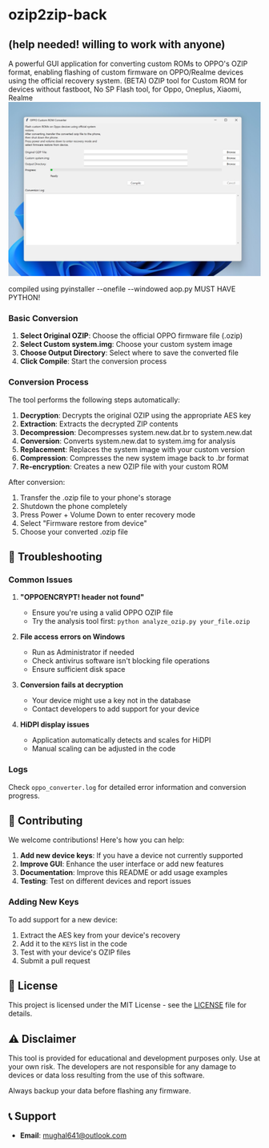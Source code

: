 # ozip2zip-back
## (help needed! willing to work with anyone)
A powerful GUI application for converting custom ROMs to OPPO's OZIP format, enabling flashing of custom firmware on OPPO/Realme devices using the official recovery system.
(BETA) OZIP tool for Custom ROM for devices without fastboot, No SP Flash tool,  for Oppo, Oneplus, Xiaomi, Realme
![Alt text](/image.png)

compiled using pyinstaller --onefile --windowed aop.py
MUST HAVE PYTHON!

### Basic Conversion

1. **Select Original OZIP**: Choose the official OPPO firmware file (.ozip)
2. **Select Custom system.img**: Choose your custom system image
3. **Choose Output Directory**: Select where to save the converted file
4. **Click Compile**: Start the conversion process

### Conversion Process

The tool performs the following steps automatically:

1. **Decryption**: Decrypts the original OZIP using the appropriate AES key
2. **Extraction**: Extracts the decrypted ZIP contents
3. **Decompression**: Decompresses system.new.dat.br to system.new.dat
4. **Conversion**: Converts system.new.dat to system.img for analysis
5. **Replacement**: Replaces the system image with your custom version
6. **Compression**: Compresses the new system image back to .br format
7. **Re-encryption**: Creates a new OZIP file with your custom ROM

After conversion:
1. Transfer the .ozip file to your phone's storage
2. Shutdown the phone completely
3. Press Power + Volume Down to enter recovery mode
4. Select "Firmware restore from device"
5. Choose your converted .ozip file

## 🐛 Troubleshooting

### Common Issues

1. **"OPPOENCRYPT! header not found"**
   - Ensure you're using a valid OPPO OZIP file
   - Try the analysis tool first: `python analyze_ozip.py your_file.ozip`

2. **File access errors on Windows**
   - Run as Administrator if needed
   - Check antivirus software isn't blocking file operations
   - Ensure sufficient disk space

3. **Conversion fails at decryption**
   - Your device might use a key not in the database
   - Contact developers to add support for your device

4. **HiDPI display issues**
   - Application automatically detects and scales for HiDPI
   - Manual scaling can be adjusted in the code

### Logs

Check `oppo_converter.log` for detailed error information and conversion progress.

## 🤝 Contributing

We welcome contributions! Here's how you can help:

1. **Add new device keys**: If you have a device not currently supported
2. **Improve GUI**: Enhance the user interface or add new features
3. **Documentation**: Improve this README or add usage examples
4. **Testing**: Test on different devices and report issues

### Adding New Keys

To add support for a new device:

1. Extract the AES key from your device's recovery
2. Add it to the `KEYS` list in the code
3. Test with your device's OZIP files
4. Submit a pull request

## 📝 License

This project is licensed under the MIT License - see the [LICENSE](LICENSE) file for details.

## ⚠️ Disclaimer

This tool is provided for educational and development purposes only. Use at your own risk. The developers are not responsible for any damage to devices or data loss resulting from the use of this software.

Always backup your data before flashing any firmware.

## 📞 Support
- **Email**: mughal641@outlook.com
